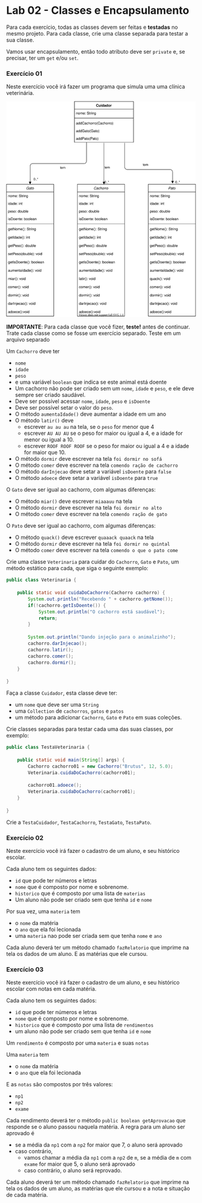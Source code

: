 # Lab 02 - Classes e Encapsulamento

Para cada exercício, todas as classes devem ser feitas e **testadas** no mesmo projeto. Para cada classe, crie uma classe separada para testar a sua classe.

Vamos usar encapsulamento, então todo atributo deve ser `private` e, se precisar, ter um `get` e/ou `set`.

### Exercício 01

Neste exercício você irá fazer um programa que simula uma uma clínica veterinária.

![Diagrama de Classes](veterinaria.svg)

**IMPORTANTE**: Para cada classe que você fizer, **teste!** antes de continuar. Trate cada classe como se fosse um exercício separado. Teste em um arquivo separado

Um `Cachorro` deve ter
* `nome`
* `idade`
* `peso`
* e uma variável `boolean` que indica se este animal está doente
* Um cachorro não pode ser criado sem um `nome`, `idade` e `peso`, e ele deve sempre ser criado saudável.
* Deve ser possível acessar `nome`, `idade`, `peso` e `isDoente`
* Deve ser possível setar o valor do `peso`.
* O método `aumentaIdade()` deve aumentar a idade em um ano
* O método `latir()` deve
  * escrever `au au au` na tela, se o `peso` for menor que 4
  * escrever `AU AU AU` se o peso for maior ou igual a 4, e a idade for menor ou igual a 10.
  * escrever `ROOF ROOF ROOF` se o peso for maior ou igual a 4 e a idade for maior que 10.
* O método `dormir` deve escrever na tela `foi dormir no sofá`
* O método `comer` deve escrever na tela `comendo ração de cachorro`
* O método `darInjecao` deve setar a variável `isDoente` para `false`
* O método `adoece` deve setar a variável `isDoente` para `true`

O `Gato` deve ser igual ao cachorro, com algumas diferenças:
* O método `miar()` deve escrever `miaaauu` na tela
* O método `dormir` deve escrever na tela `foi dormir no alto`
* O método `comer` deve escrever na tela `comendo ração de gato`

O `Pato` deve ser igual ao cachorro, com algumas diferenças:
* O método `quack()` deve escrever `quaaack quaack` na tela
* O método `dormir` deve escrever na tela `foi dormir no quintal`
* O método `comer` deve escrever na tela `comendo o que o pato come`

Crie uma classe `Veterinaria` para cuidar do `Cachorro`, `Gato` e `Pato`, um método estático para cada, que siga o seguinte exemplo:

``` java
public class Veterinaria {

	public static void cuidaDoCachorro(Cachorro cachorro) {
		System.out.println("Recebendo " + cachorro.getNome());
		if(!cachorro.getIsDoente()) {
			System.out.println("O cachorro está saudável");
			return;
		}

		System.out.println("Dando injeção para o animalzinho");
		cachorro.darInjecao();
		cachorro.latir();
		cachorro.comer();
		cachorro.dormir();
	}

}
```
Faça a classe `Cuidador`, esta classe deve ter:
* um `nome` que deve ser uma `String`
* uma `Collection` de `cachorros`, `gatos` e `patos`
* um método para adicionar `Cachorro`, `Gato` e `Pato` em suas coleções.

Crie classes separadas para testar cada uma das suas classes, por exemplo:

``` java
public class TestaVeterinaria {

	public static void main(String[] args) {
		Cachorro cachorro01 = new Cachorro("Brutus", 12, 5.0);
		Veterinaria.cuidaDoCachorro(cachorro01);

		cachorro01.adoece();
		Veterinaria.cuidaDoCachorro(cachorro01);
	}

}

```

Crie a `TestaCuidador`, `TestaCachorro`, `TestaGato`, `TestaPato`.


### Exercício 02

Neste exercício você irá fazer o cadastro de um aluno, e seu histórico escolar.

Cada aluno tem os seguintes dados:
* `id` que pode ter números e letras
* `nome` que é composto por nome e sobrenome.
* `historico` que é composto por uma lista de `materias`
* Um aluno não pode ser criado sem que tenha `id` e `nome`

Por sua vez, uma `materia` tem
* o `nome` da matéria
* o `ano` que ela foi lecionada
* uma `materia` nao pode ser criada sem que tenha `nome` e `ano`

Cada aluno deverá ter um método chamado `fazRelatorio` que imprime na tela os dados de um aluno. E as matérias que ele cursou.

### Exercício 03

Neste exercício você irá fazer o cadastro de um aluno, e seu histórico escolar com notas em cada matéria.

Cada aluno tem os seguintes dados:
* `id` que pode ter números e letras
* `nome` que é composto por nome e sobrenome.
* `historico` que é composto por uma lista de `rendimentos`
* um aluno não pode ser criado sem que tenha `id` e `nome`

Um `rendimento` é composto por uma `materia` e suas `notas`

Uma `materia` tem
* o `nome` da matéria
* o `ano` que ela foi lecionada

E as `notas` são compostos por três valores:
* `np1`
* `np2`
* `exame`

Cada rendimento deverá ter o método `public boolean getAprovacao` que responde se o aluno passou naquela matéria. A regra para um aluno ser aprovado é
* se a média da `np1` com a `np2` for maior que 7, o aluno será aprovado
* caso contrário,
  * vamos chamar a média da `np1` com a `np2` de `m`, se a média de `m` com `exame` for maior que 5, o aluno será aprovado
  * caso contrário, o aluno será reprovado.


Cada aluno deverá ter um método chamado `fazRelatorio` que imprime na tela os dados de um aluno, as matérias que ele cursou e a nota e situação de cada matéria.
